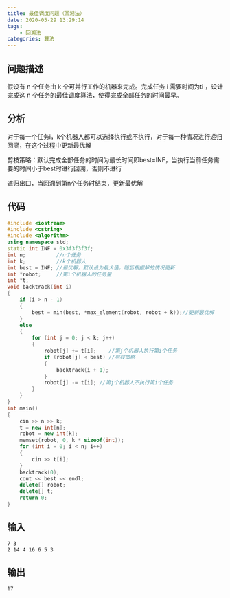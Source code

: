 ```yaml
---
title: 最佳调度问题（回溯法）
date: 2020-05-29 13:29:14
tags:
	- 回溯法
categories: 算法
---
```


## 问题描述

假设有 n 个任务由 k 个可并行工作的机器来完成。完成任务 i 需要时间为ti ，设计完成这 n 个任务的最佳调度算法，使得完成全部任务的时间最早。

<!-- more -->

## 分析

对于每一个任务i，k个机器人都可以选择执行或不执行，对于每一种情况进行递归回溯，在这个过程中更新最优解

剪枝策略：默认完成全部任务的时间为最长时间即best=INF，当执行当前任务需要的时间小于best时进行回溯，否则不进行

递归出口，当回溯到第n个任务时结束，更新最优解

## 代码

``` cpp
#include <iostream>
#include <cstring>
#include <algorithm>
using namespace std;
static int INF = 0x3f3f3f3f;
int n;          //n个任务
int k;          //k个机器人
int best = INF; //最优解，默认设为最大值，随后根据解的情况更新
int *robot;     //第i个机器人的任务量
int *t;
void backtrack(int i)
{
    if (i > n - 1)
    {
        best = min(best, *max_element(robot, robot + k));//更新最优解
    }
    else
    {
        for (int j = 0; j < k; j++)
        {
            robot[j] += t[i];    //第j个机器人执行第i个任务
            if (robot[j] < best) //剪枝策略
            {
                backtrack(i + 1);
            }
            robot[j] -= t[i]; //第j个机器人不执行第i个任务
        }
    }
}
int main()
{
    cin >> n >> k;
    t = new int[n];
    robot = new int[k];
    memset(robot, 0, k * sizeof(int));
    for (int i = 0; i < n; i++)
    {
        cin >> t[i];
    }
    backtrack(0);
    cout << best << endl;
    delete[] robot;
    delete[] t;
    return 0;
}
```

## 输入

```
7 3
2 14 4 16 6 5 3
```

## 输出

```
17
```

